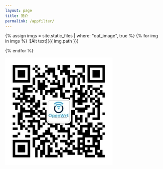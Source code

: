 ```yaml
---
layout: page
title: 简介
permalink: /appfilter/
---
```


{% assign imgs = site.static_files | where: "oaf_image", true %}
{% for img in imgs %}
![Alt text]({{ img.path }})

{% endfor %}


![](/assets/img/qrcode-openwrt.jpg)